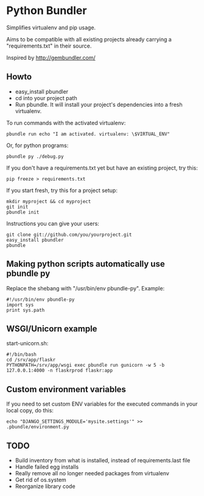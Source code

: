 Python Bundler
==============

Simplifies virtualenv and pip usage.

Aims to be compatible with all existing projects already carrying a "requirements.txt" in their source.

Inspired by http://gembundler.com/

Howto
-----

* easy\_install pbundler
* cd into your project path
* Run pbundle. It will install your project's dependencies into a fresh virtualenv.

To run commands with the activated virtualenv:

    pbundle run echo "I am activated. virtualenv: \$VIRTUAL_ENV"


Or, for python programs:

    pbundle py ./debug.py


If you don't have a requirements.txt yet but have an existing project, try this:

    pip freeze > requirements.txt


If you start fresh, try this for a project setup:

    mkdir myproject && cd myproject
    git init
    pbundle init


Instructions you can give your users:

    git clone git://github.com/you/yourproject.git
    easy_install pbundler
    pbundle


Making python scripts automatically use pbundle py
--------------------------------------------------

Replace the shebang with "/usr/bin/env pbundle-py". Example:

    #!/usr/bin/env pbundle-py
    import sys
    print sys.path


WSGI/Unicorn example
--------------------

start-unicorn.sh:

    #!/bin/bash
    cd /srv/app/flaskr
    PYTHONPATH=/srv/app/wsgi exec pbundle run gunicorn -w 5 -b 127.0.0.1:4000 -n flaskrprod flaskr:app


Custom environment variables
----------------------------

If you need to set custom ENV variables for the executed commands in your local copy, do this:

    echo "DJANGO_SETTINGS_MODULE='mysite.settings'" >> .pbundle/environment.py


TODO
----

* Build inventory from what is installed, instead of requirements.last file
* Handle failed egg installs
* Really remove all no longer needed packages from virtualenv
* Get rid of os.system
* Reorganize library code

